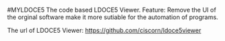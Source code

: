 #MYLDOCE5
The code based LDOCE5 Viewer. 
Feature:
Remove the UI of the orginal software make it more sutiable for the automation of programs.

The url of LDOCE5 Viewer:
https://github.com/ciscorn/ldoce5viewer
